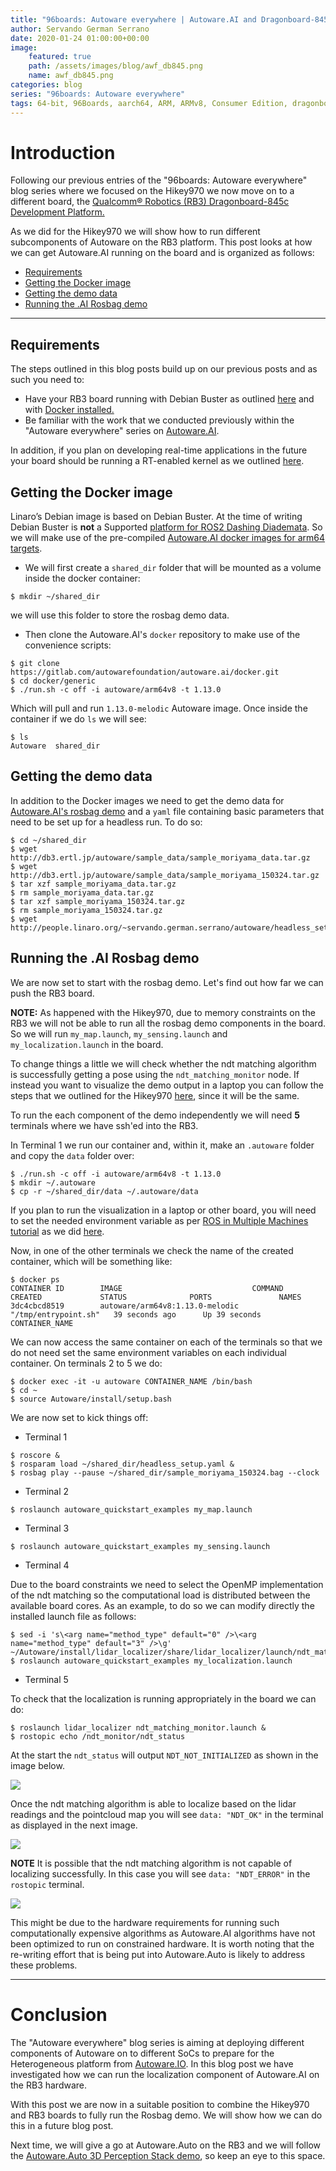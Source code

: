 ```yaml
---
title: "96boards: Autoware everywhere | Autoware.AI and Dragonboard-845c"
author: Servando German Serrano
date: 2020-01-24 01:00:00+00:00
image:
    featured: true
    path: /assets/images/blog/awf_db845.png
    name: awf_db845.png
categories: blog
series: "96boards: Autoware everywhere"
tags: 64-bit, 96Boards, aarch64, ARM, ARMv8, Consumer Edition, dragonboard-845c, rb3, Linaro, Linux, arm64, real time, ROS2, Autoware
---
```


# Introduction
Following our previous entries of the "96boards: Autoware everywhere" blog series where we focused on the Hikey970 we now move on to a different board, the [Qualcomm® Robotics (RB3) Dragonboard-845c Development Platform.](https://www.96boards.org/product/rb3-platform/)

As we did for the Hikey970 we will show how to run different subcomponents of Autoware on the RB3 platform. This post looks at how we can get Autoware.AI running on the board and is organized as follows:
- [Requirements](#requirements)
- [Getting the Docker image](#getting-the-docker-image)
- [Getting the demo data](#getting-the-demo-data)
- [Running the .AI Rosbag demo](#running-the-ai-rosbag-demo)

***
## Requirements

The steps outlined in this blog posts build up on our previous posts and as such you need to:
- Have your RB3 board running with Debian Buster as outlined [here](https://www.96boards.org/product/rb3-platform/) and with [Docker installed.](https://www.96boards.org/blog/db845-ros2/#installing-docker)
- Be familiar with the work that we conducted previously within the "Autoware everywhere" series on [Autoware.AI](https://www.96boards.org/blog/autoware.ai_hikey970/).

In addition, if you plan on developing real-time applications in the future your board should be running a RT-enabled kernel as we outlined [here](https://www.96boards.org/blog/db845-rt/).

## Getting the Docker image

Linaro’s Debian image is based on Debian Buster. At the time of writing Debian Buster is **not** a Supported [platform for ROS2 Dashing Diademata](https://index.ros.org/doc/ros2/Releases/Release-Dashing-Diademata/#id3). So we will make use of the pre-compiled [Autoware.AI docker images for arm64 targets](https://hub.docker.com/r/autoware/arm64v8/tags).

- We will first create a `shared_dir` folder that will be mounted as a volume inside the docker container:

```
$ mkdir ~/shared_dir
```

we will use this folder to store the rosbag demo data.

- Then clone the Autoware.AI's `docker` repository to make use of the convenience scripts:

```
$ git clone https://gitlab.com/autowarefoundation/autoware.ai/docker.git
$ cd docker/generic
$ ./run.sh -c off -i autoware/arm64v8 -t 1.13.0
```

Which will pull and run `1.13.0-melodic` Autoware image. Once inside the container if we do `ls` we will see:

```
$ ls
Autoware  shared_dir
```

## Getting the demo data

In addition to the Docker images we need to get the demo data for [Autoware.AI's rosbag demo](https://gitlab.com/autowarefoundation/autoware.ai/autoware/wikis/ROSBAG-Demo) and a `yaml` file containing basic parameters that need to be set up for a headless run. To do so:

```
$ cd ~/shared_dir
$ wget http://db3.ertl.jp/autoware/sample_data/sample_moriyama_data.tar.gz
$ wget http://db3.ertl.jp/autoware/sample_data/sample_moriyama_150324.tar.gz
$ tar xzf sample_moriyama_data.tar.gz
$ rm sample_moriyama_data.tar.gz
$ tar xzf sample_moriyama_150324.tar.gz
$ rm sample_moriyama_150324.tar.gz
$ wget http://people.linaro.org/~servando.german.serrano/autoware/headless_setup.yaml
```

## Running the .AI Rosbag demo

We are now set to start with the rosbag demo. Let's find out how far we can push the RB3 board.

**NOTE:** As happened with the Hikey970, due to memory constraints on the RB3 we will not be able to run all the rosbag demo components in the board. So we will run `my_map.launch`, `my_sensing.launch` and `my_localization.launch` in the board.

To change things a little we will check whether the ndt matching algorithm is successfully getting a pose using the `ndt_matching_monitor` node. If instead you want to visualize the demo output in a laptop you can follow the steps that we outlined for the Hikey970 [here](https://www.96boards.org/blog/autoware.ai_hikey970/#in-laptop), since it will be the same.

To run the each component of the demo independently we will need **5** terminals where we have ssh'ed into the RB3.

In Terminal 1 we run our container and, within it, make an `.autoware` folder and copy the `data` folder over:

```
$ ./run.sh -c off -i autoware/arm64v8 -t 1.13.0
$ mkdir ~/.autoware
$ cp -r ~/shared_dir/data ~/.autoware/data
```

If you plan to run the visualization in a laptop or other board, you will need to set the needed environment variable as per [ROS in Multiple Machines tutorial](http://wiki.ros.org/ROS/Tutorials/MultipleMachines) as we did [here](https://www.96boards.org/blog/autoware.ai_hikey970/#in-hikey970).

Now, in one of the other terminals we check the name of the created container, which will be something like:

```
$ docker ps
CONTAINER ID        IMAGE                             COMMAND                CREATED             STATUS              PORTS               NAMES
3dc4cbcd8519        autoware/arm64v8:1.13.0-melodic   "/tmp/entrypoint.sh"   39 seconds ago      Up 39 seconds                           CONTAINER_NAME
```

We can now access the same container on each of the terminals so that we do not need set the same environment variables on each individual container. On terminals 2 to 5 we do:

```
$ docker exec -it -u autoware CONTAINER_NAME /bin/bash
$ cd ~
$ source Autoware/install/setup.bash
```

We are now set to kick things off:

- Terminal 1

```
$ roscore &
$ rosparam load ~/shared_dir/headless_setup.yaml &
$ rosbag play --pause ~/shared_dir/sample_moriyama_150324.bag --clock
```

- Terminal 2

```
$ roslaunch autoware_quickstart_examples my_map.launch
```

- Terminal 3

```
$ roslaunch autoware_quickstart_examples my_sensing.launch
```

- Terminal 4

Due to the board constraints we need to select the OpenMP implementation of the ndt matching so the computational load is distributed between the available board cores. As an example, to do so we can modify directly the installed launch file as follows:

```
$ sed -i 's\<arg name="method_type" default="0" />\<arg name="method_type" default="3" />\g' ~/Autoware/install/lidar_localizer/share/lidar_localizer/launch/ndt_matching.launch
$ roslaunch autoware_quickstart_examples my_localization.launch
```

- Terminal 5

To check that the localization is running appropriately in the board we can do:

```
$ roslaunch lidar_localizer ndt_matching_monitor.launch &
$ rostopic echo /ndt_monitor/ndt_status
```

At the start the `ndt_status` will output `NDT_NOT_INITIALIZED` as shown in the image below.

![](/assets/images/blog/autoware_ai_rb3_0.png)

Once the ndt matching algorithm is able to localize based on the lidar readings and the pointcloud map you will see `data: "NDT_OK"` in the terminal as displayed in the next image.

![](/assets/images/blog/autoware_ai_rb3_ok.png)

**NOTE** It is possible that the ndt matching algorithm is not capable of localizing successfully. In this case you will see `data: "NDT_ERROR"` in the `rostopic` terminal.

![](/assets/images/blog/autoware_ai_rb3_error.png)

This might be due to the hardware requirements for running such computationally expensive algorithms as Autoware.AI algorithms have not been optimized to run on constrained hardware. It is worth noting that the re-writing effort that is being put into Autoware.Auto is likely to address these problems.

***

# Conclusion

The "Autoware everywhere" blog series is aiming at deploying different components of Autoware on to different SoCs to prepare for the Heterogeneous platform from [Autoware.IO](https://www.autoware.io/). In this blog post we have investigated how we can run the localization component of Autoware.AI on the RB3 hardware.

With this post we are now in a suitable position to combine the Hikey970 and RB3 boards to fully run the Rosbag demo. We will show how we can do this in a future blog post.

Next time, we will give a go at Autoware.Auto on the RB3 and we will follow the [Autoware.Auto 3D Perception Stack demo](https://autowarefoundation.gitlab.io/autoware.auto/AutowareAuto/perception-stack.html), so keep an eye to this space.
